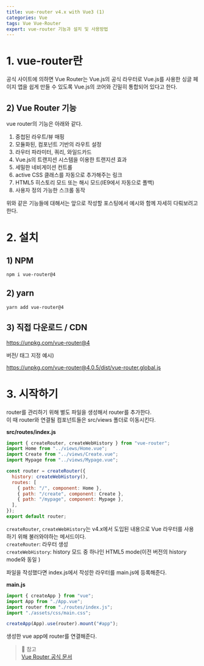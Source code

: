 ```yaml
---
title: vue-router v4.x with Vue3 (1)
categories: Vue
tags: Vue Vue-Router
expert: vue-router 기능과 설치 및 사용방법
---
```


# 1. vue-router란

공식 사이트에 의하면 Vue Router는 Vue.js의 공식 라우터로 Vue.js를 사용한 싱글 페이지 앱을 쉽게 만들 수 있도록 Vue.js의 코어와 긴밀히 통합되어 있다고 한다.

## 2) Vue Router 기능

vue router의 기능은 아래와 같다.

1. 중첩된 라우트/뷰 매핑
2. 모듈화된, 컴포넌트 기반의 라우트 설정
3. 라우터 파라미터, 쿼리, 와일드카드
4. Vue.js의 트랜지션 시스템을 이용한 트랜지션 효과
5. 세밀한 네비게이션 컨트롤
6. active CSS 클래스를 자동으로 추가해주는 링크
7. HTML5 히스토리 모드 또는 해시 모드(IE9에서 자동으로 폴백)
8. 사용자 정의 가능한 스크롤 동작

위와 같은 기능들에 대해서는 앞으로 작성할 포스팅에서 예시와 함께 자세히 다뤄보려고 한다.

# 2. 설치

## 1) NPM

```
npm i vue-router@4
```

## 2) yarn

```
yarn add vue-router@4
```

## 3) 직접 다운로드 / CDN

https://unpkg.com/vue-router@4

버전/ 태그 지정 예시)

https://unpkg.com/vue-router@4.0.5/dist/vue-router.global.js

# 3. 시작하기

router를 관리하기 위해 별도 파일을 생성해서 router를 추가한다.  
이 때 router와 연결될 컴포넌트들은 src/views 폴더로 이동시킨다.

**src/routes/index.js**

```js
import { createRouter, createWebHistory } from "vue-router";
import Home from "../views/Home.vue";
import Create from "../views/Create.vue";
import Mypage from "../views/Mypage.vue";

const router = createRouter({
  history: createWebHistory(),
  routes: [
    { path: "/", component: Home },
    { path: "/create", component: Create },
    { path: "/mypage", component: Mypage },
  ],
});
export default router;
```

`createRouter`, `createWebHistory`는 v4.x에서 도입된 내용으로 Vue 라우터를 사용하기 위해 불러와야하는 메서드이다.  
`createRouter`: 라우터 생성  
`createWebHistory`: history 모드 중 하나인 HTML5 mode(이전 버전의 history mode와 동일 )

파일을 작성했다면 index.js에서 작성한 라우터를 main.js에 등록해준다.

**main.js**

```js
import { createApp } from "vue";
import App from "./App.vue";
import router from "./routes/index.js";
import "./assets/css/main.css";

createApp(App).use(router).mount("#app");
```

생성한 vue app에 router를 연결해준다.

> 📖 참고  
> [Vue Router 공식 문서](https://next.router.vuejs.org/guide/)

